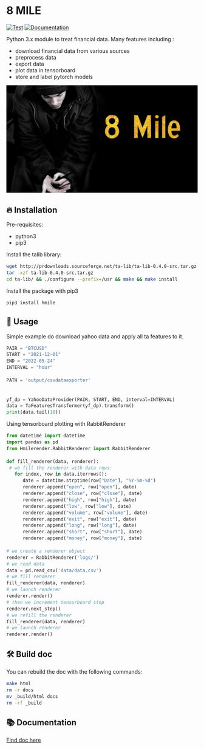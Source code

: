 # 8 MILE

[![Test](https://github.com/theophane-droid/8mile/actions/workflows/python_test.yml/badge.svg)](https://github.com/theophane-droid/8mile/actions/workflows/python_test.yml/badge.svg) [![Documentation](https://readthedocs.org/projects/8mile/badge/?version=latest)](https://8mile.readthedocs.io/en/latest/?badge=latest)

Python 3.x module to treat financial data. Many features including :
* download financial data from various sources
* preprocess data
* export data
* plot data in tensorboard
* store and label pytorch models

![](img/8mile.jpg)

## 🔥 Installation

Pre-requisites:
- python3
- pip3

Install the talib library:

```bash
wget http://prdownloads.sourceforge.net/ta-lib/ta-lib-0.4.0-src.tar.gz
tar -xzf ta-lib-0.4.0-src.tar.gz
cd ta-lib/ && ./configure --prefix=/usr && make && make install
```

Install the package with pip3

```bash
pip3 install hmile
```

## 🚀 Usage 

Simple example do download yahoo data and apply all ta features to it.

```python
PAIR = "BTCUSD"
START = "2021-12-01"
END = "2022-05-24"
INTERVAL = "hour"

PATH = 'output/csvdataexporter'


yf_dp = YahooDataProvider(PAIR, START, END, interval=INTERVAL)
data = TaFeaturesTransformer(yf_dp).transform()
print(data.tail(10))
```

Using tensorboard plotting with RabbitRenderer


```python
from datetime import datetime
import pandas as pd
from Hmilerender.RabbitRenderer import RabbitRenderer

def fill_renderer(data, renderer):
 # we fill the renderer with data rows
   for index, row in data.iterrows():
      date = datetime.strptime(row["Date"], "%Y-%m-%d")
      renderer.append("open", row["open"], date)
      renderer.append("close", row["close"], date)
      renderer.append("high", row["high"], date)
      renderer.append("low", row["low"], date)
      renderer.append("volume", row["volume"], date)
      renderer.append("exit", row["exit"], date)
      renderer.append("long", row["long"], date)
      renderer.append("short", row["short"], date)
      renderer.append("money", row["money"], date)

# we create a renderer object
renderer = RabbitRenderer('logs/')
# we read data
data = pd.read_csv('data/data.csv')
# we fill renderer
fill_renderer(data, renderer)
# we launch renderer
renderer.render()
# then we increment tensorboard step
renderer.next_step()
# we refill the renderer
fill_renderer(data, renderer)
# we launch renderer
renderer.render()
```

## 🛠️ Build doc

You can rebuild the doc with the following commands:

```bash
make html
rm -r docs
mv _build/html docs
rm -rf _build
```

## 📚 Documentation

[Find doc here](https://8mile.readthedocs.io/en/latest/index.html#Hmile.DataProvider.CSVDataProvider)